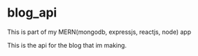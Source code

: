 # blog_api

This is part of my MERN(mongodb, expressjs, reactjs, node) app

This is the api for the blog that im making.
